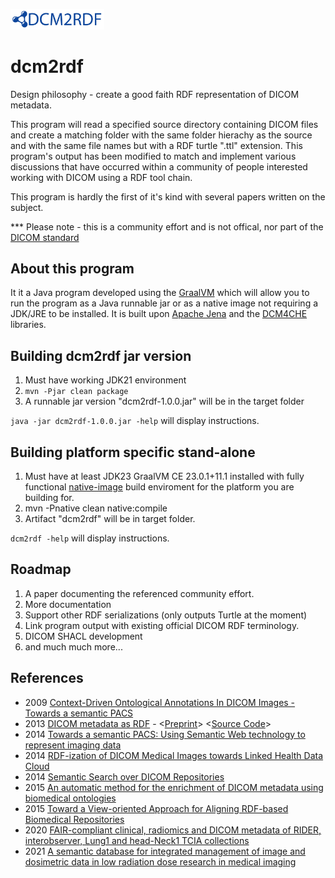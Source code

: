 <img
  src="https://github.com/ebremer/dcm2rdf/raw/master/dcm2rdf.jpg"
  width=550px
  alt="dcm2rdf"
  title="dcm2rdf"
  style="display: inline-block; margin: 0 auto; max-width: 150px">
# dcm2rdf

Design philosophy - create a good faith RDF representation of DICOM metadata.

This program will read a specified source directory containing DICOM files and create a matching folder
with the same folder hierachy as the source and with the same file names but with a RDF turtle ".ttl" extension.
This program's output has been modified to match and implement various discussions that have occurred 
within a community of people interested working with DICOM using a RDF tool chain.

This program is hardly the first of it's kind with several papers written on the subject.

*** Please note - this is a community effort and is not offical, nor part of the [DICOM standard](https://www.dicomstandard.org/)

## About this program
It it a Java program developed using the [GraalVM](https://www.graalvm.org/) which will allow you to run the program as a Java runnable jar
or as a native image not requiring a JDK/JRE to be installed.  It is built upon [Apache Jena](https://github.com/apache/jena) and the [DCM4CHE](https://github.com/dcm4che/dcm4che) libraries.

## Building dcm2rdf jar version

1. Must have working JDK21 environment
2. `mvn -Pjar clean package`
3. A runnable jar version "dcm2rdf-1.0.0.jar" will be in the target folder

`java -jar dcm2rdf-1.0.0.jar -help` will display instructions.

## Building platform specific stand-alone

1. Must have at least JDK23 GraalVM CE 23.0.1+11.1 installed with fully functional [native-image](https://www.graalvm.org/latest/reference-manual/native-image/) build enviroment for the platform you are building for.
2. mvn -Pnative clean native:compile
3. Artifact "dcm2rdf" will be in target folder.

`dcm2rdf -help` will display instructions.

## Roadmap
1) A paper documenting the referenced community effort.
2) More documentation
3) Support other RDF serializations (only outputs Turtle at the moment)
4) Link program output with existing official DICOM RDF terminology.
5) DICOM SHACL development
6) and much much more...

## References
- 2009 [Context-Driven Ontological Annotations In DICOM Images - Towards a semantic PACS](https://www.scitepress.org/PublishedPapers/2009/15502/15502.pdf)
- 2013 [DICOM metadata as RDF](https://dl.gi.de/items/6ae82b4a-c2c8-4d7e-b45b-088e82080f99) - <[Preprint](https://www.netestate.de/dicom/DICOM_metadata_as_RDF.pdf)> <[Source Code](https://github.com/Bonubase/dicom2rdf)>
- 2014 [Towards a semantic PACS: Using Semantic Web technology to represent imaging data](https://pmc.ncbi.nlm.nih.gov/articles/PMC5119276/)
- 2014 [RDF-ization of DICOM Medical Images towards Linked Health Data Cloud](https://link.springer.com/chapter/10.1007/978-3-319-13117-7_193)
- 2014 [Semantic Search over DICOM Repositories](https://ieeexplore.ieee.org/abstract/document/7052496)
- 2015 [An automatic method for the enrichment of DICOM metadata using biomedical ontologies](https://ieeexplore.ieee.org/abstract/document/7318912)
- 2015 [Toward a View-oriented Approach for Aligning RDF-based Biomedical Repositories](https://www.thieme-connect.com/products/ejournals/abstract/10.3414/ME13-02-0020)
- 2020 [FAIR-compliant clinical, radiomics and DICOM metadata of RIDER, interobserver, Lung1 and head-Neck1 TCIA collections](https://aapm.onlinelibrary.wiley.com/doi/full/10.1002/mp.14322)
- 2021 [A semantic database for integrated management of image and dosimetric data in low radiation dose research in medical imaging](https://pmc.ncbi.nlm.nih.gov/articles/PMC8075532/)